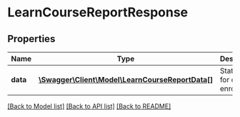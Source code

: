 # LearnCourseReportResponse

## Properties
Name | Type | Description | Notes
------------ | ------------- | ------------- | -------------
**data** | [**\Swagger\Client\Model\LearnCourseReportData[]**](LearnCourseReportData.md) | Statistics for course enrollments | 

[[Back to Model list]](../README.md#documentation-for-models) [[Back to API list]](../README.md#documentation-for-api-endpoints) [[Back to README]](../README.md)


